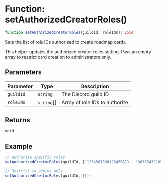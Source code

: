# Function: setAuthorizedCreatorRoles()

```ts
function setAuthorizedCreatorRoles(guildId, roleIds): void
```

Sets the list of role IDs authorized to create roadmap cards.

This helper updates the authorized creator roles setting. Pass an empty
array to restrict card creation to administrators only.

## Parameters

| Parameter | Type | Description |
| ------ | ------ | ------ |
| `guildId` | `string` | The Discord guild ID |
| `roleIds` | `string`[] | Array of role IDs to authorize |

## Returns

`void`

## Example

```ts
// Authorize specific roles
setAuthorizedCreatorRoles(guildId, ['1234567890123456789', '9876543210987654321']);

// Restrict to admins only
setAuthorizedCreatorRoles(guildId, []);
```
